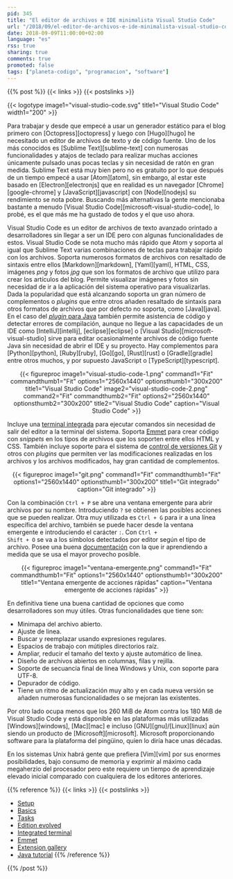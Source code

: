 ```yaml
---
pid: 345
title: "El editor de archivos e IDE minimalista Visual Studio Code"
url: "/2018/09/el-editor-de-archivos-e-ide-minimalista-visual-studio-code/"
date: 2018-09-09T11:00:00+02:00
language: "es"
rss: true
sharing: true
comments: true
promoted: false
tags: ["planeta-codigo", "programacion", "software"]
---
```


{{% post %}}
{{< links >}}
{{< postslinks >}}

{{< logotype image1="visual-studio-code.svg" title1="Visual Studio Code" width1="200" >}}

Para trabajar y desde que empecé a usar un generador estático para el blog primero con [Octopress][octopress] y luego con [Hugo][hugo] he necesitado un editor de archivos de texto y de código fuente. Uno de los más conocidos es [Sublime Text][sublime-text] con numerosas funcionalidades y atajos de teclado para realizar muchas acciones únicamente pulsado unas pocas teclas y sin necesidad de ratón en gran medida. Sublime Text está muy bien pero no es gratuito por lo que después de un tiempo empecé a usar [Atom][atom], sin embargo, al estar este basado en [Electron][electronjs] que en realidad es un navegador [Chrome][google-chrome] y [JavaScript][javascript] con [Node][nodejs] su rendimiento se nota pobre. Buscando más alternativas la gente mencionaba bastante a menudo [Visual Studio Code][microsoft-visual-studio-code], lo probé, es el que más me ha gustado de todos y el que uso ahora.

Visual Studio Code es un editor de archivos de texto avanzado orintado a desarrolladores sin llegar a ser un IDE pero con algunas funcionalidades de estos. Visual Studio Code se nota mucho más rápido que Atom y soporta al igual que Sublime Text varias combinaciones de teclas para trabajar rápido con los archivos. Soporta numerosos formatos de archivos con resaltado de sintaxis entre ellos [Markdown][markdown], [Yaml][yaml], HTML, CSS, imágenes _png_ y fotos _jpg_ que son los formatos de archivo que utilizo para crear los artículos del blog. Permite visualizar imágenes y fotos sin necesidad de ir a la aplicación del sistema operativo para visualizarlas. Dada la popularidad que está alcanzando soporta un gran número de complementos o _plugins_ que entre otros añaden resaltado de sintaxis para otros formatos de archivos que por defecto no soporta, como [Java][java]. En el caso del [_plugin_ para Java](https://marketplace.visualstudio.com/items?itemName=redhat.java) también permite asistencia de código y detectar errores de compilación, aunque no llegue a las capacidades de un IDE como [IntelliJ][intellij], [eclipse][eclipse] o [Visual Studio][microsoft-visual-studio] sirve para editar ocasionalmente archivos de código fuente Java sin necesidad de abrir el IDE y su proyecto. Hay complementos para [Python][python], [Ruby][ruby], [Go][go], [Rust][rust] o [Gradle][gradle] entre otros muchos, y por supuesto JavaScript o [TypeScript][typescript].

<div class="media" style="text-align: center;">
    {{< figureproc
        image1="visual-studio-code-1.png" command1="Fit" commandthumb1="Fit" options1="2560x1440" optionsthumb1="300x200" title1="Visual Studio Code"
        image2="visual-studio-code-2.png" command2="Fit" commandthumb2="Fit" options2="2560x1440" optionsthumb2="300x200" title2="Visual Studio Code"
        caption="Visual Studio Code" >}}
</div>

Incluye una [terminal integrada](https://code.visualstudio.com/docs/editor/integrated-terminal) para ejecutar comandos sin necesidad de salir del editor a la terminal del sistema. Soporta [Emmet](https://code.visualstudio.com/docs/editor/emmet) para crear código con _snippets_ en los tipos de archivos que los soporten entre ellos HTML y CSS. También incluye soporte para el sistema de [control de versiones Git](https://code.visualstudio.com/docs/editor/versioncontrol) y otros con _plugins_ que permiten ver las modificaciones realizadas en los archivos y los archivos modificados, hay gran cantidad de complementos.

<div class="media" style="text-align: center;">
    {{< figureproc
        image1="git.png" command1="Fit" commandthumb1="Fit" options1="2560x1440" optionsthumb1="300x200" title1="Git integrado"
        caption="Git integrado" >}}
</div>

Con la combinación <code>Ctrl + P</code> se abre una ventana emergente para abrir archivos por su nombre. Introduciendo <code>?</code> se obtienen las posibles acciones que se pueden realizar. Otra muy utilizada es <code>Ctrl + G</code> para ir a una línea específica del archivo, también se puede hacer desde la ventana emergente e introduciendo el carácter <code>:</code>. Con <code>Ctrl + Shift + O</code> se va a los símbolos detectados por editor según el tipo de archivo. Posee una buena [documentación](https://code.visualstudio.com/docs) con la que ir aprendiendo a medida que se usa el mayor provecho posible.

<div class="media" style="text-align: center;">
    {{< figureproc
        image1="ventana-emergente.png" command1="Fit" commandthumb1="Fit" options1="2560x1440" optionsthumb1="300x200" title1="Ventana emergente de acciones rápidas"
        caption="Ventana emergente de acciones rápidas" >}}
</div>

En definitiva tiene una buena cantidad de opciones que como desarrolladores son muy útiles. Otras funcionalidades que tiene son:

* Minimapa del archivo abierto.
* Ajuste de linea.
* Buscar y reemplazar usando expresiones regulares.
* Espacios de trabajo con mútiples directorios raíz.
* Ampliar, reducir el tamaño del texto y ajuste automático de linea.
* Diseño de archivos abiertos en columnas, filas y rejilla.
* Soporte de secuancía final de línea Windows y Unix, con soporte para UTF-8.
* Depurador de código.
* Tiene un ritmo de actualización muy alto y en cada nueva versión se añaden numerosas funcionalidades o se mejoran las existentes.

Por otro lado ocupa menos que los 260 MiB de Atom contra los 180 MiB de Visual Studio Code y está disponible en las plataformas más utilizadas [Windows][windows], [Mac][mac] e incluso [GNU][gnu]/[Linux][linux] aún siendo un producto de [Microsoft][microsoft]. Microsoft proporcionando software para la plataforma del pingüino, quien lo diría hace unas décadas.

En los sistemas Unix habrá gente que prefiera [Vim][vim] por sus enormes posibilidades, bajo consumo de memoria y exprimir al máximo cada megaherzio del procesador pero este requiere un tiempo de aprendizaje elevado inicial comparado con cualquiera de los editores anteriores.

{{% reference %}}
{{< links >}}
{{< postslinks >}}
* [Setup](https://code.visualstudio.com/docs/setup/setup-overview)
* [Basics](https://code.visualstudio.com/docs/editor/codebasics)
* [Tasks](https://code.visualstudio.com/Docs/editor/tasks)
* [Edition evolved](https://code.visualstudio.com/docs/editor/editingevolved)
* [Integrated terminal](https://code.visualstudio.com/docs/editor/integrated-terminal)
* [Emmet](https://code.visualstudio.com/docs/editor/emmet)
* [Extension gallery](https://code.visualstudio.com/docs/editor/extension-gallery)
* [Java tutorial](https://code.visualstudio.com/docs/java/java-tutorial)
{{% /reference %}}

{{% /post %}}
